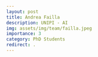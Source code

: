```yaml
---
layout: post
title: Andrea Failla
description: UNIPI - AI
img: assets/img/team/failla.jpeg
importance: 3
category: PhD Students
redirect: .
---
```

